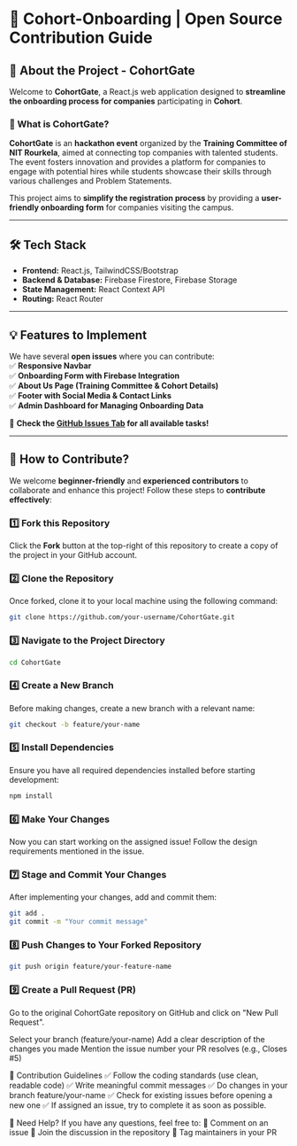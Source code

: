 # 🚀 Cohort-Onboarding | Open Source Contribution Guide  

## 🎯 About the Project - CohortGate 
Welcome to **CohortGate**, a React.js web application designed to **streamline the onboarding process for companies** participating in **Cohort**.

### 🌟 What is CohortGate?  
**CohortGate** is an **hackathon event** organized by the **Training Committee of NIT Rourkela**, aimed at connecting top companies with talented students. The event fosters innovation and provides a platform for companies to engage with potential hires while students showcase their skills through various challenges and Problem Statements.

This project aims to **simplify the registration process** by providing a **user-friendly onboarding form** for companies visiting the campus.

---

## 🛠 Tech Stack  
- **Frontend:** React.js, TailwindCSS/Bootstrap  
- **Backend & Database:** Firebase Firestore, Firebase Storage  
- **State Management:** React Context API  
- **Routing:** React Router  

---

## 💡 Features to Implement  
We have several **open issues** where you can contribute:  
✅ **Responsive Navbar**  
✅ **Onboarding Form with Firebase Integration**  
✅ **About Us Page (Training Committee & Cohort Details)**  
✅ **Footer with Social Media & Contact Links**  
✅ **Admin Dashboard for Managing Onboarding Data**  

🔎 **Check the [GitHub Issues Tab](https://github.com/Training-Committee-NIT-Rourkela/CohortGate/issues) for all available tasks!**  

---

## 🚀 How to Contribute?  
We welcome **beginner-friendly** and **experienced contributors** to collaborate and enhance this project! Follow these steps to **contribute effectively**:

### 1️⃣ Fork this Repository  
Click the **Fork** button at the top-right of this repository to create a copy of the project in your GitHub account.

### 2️⃣ Clone the Repository  
Once forked, clone it to your local machine using the following command:

```bash
git clone https://github.com/your-username/CohortGate.git
```

### 3️⃣ Navigate to the Project Directory

```bash
cd CohortGate
```

### 4️⃣ Create a New Branch
Before making changes, create a new branch with a relevant name:

```bash
git checkout -b feature/your-name
```

### 5️⃣ Install Dependencies
Ensure you have all required dependencies installed before starting development:

```bash
npm install
```

### 6️⃣ Make Your Changes
Now you can start working on the assigned issue! Follow the design requirements mentioned in the issue.

### 7️⃣ Stage and Commit Your Changes
After implementing your changes, add and commit them:

```bash
git add .
git commit -m "Your commit message"
```

### 8️⃣ Push Changes to Your Forked Repository

```bash
git push origin feature/your-feature-name
```

### 9️⃣ Create a Pull Request (PR)
Go to the original CohortGate repository on GitHub and click on "New Pull Request".

Select your branch (feature/your-name)
Add a clear description of the changes you made
Mention the issue number your PR resolves (e.g., Closes #5)

🛑 Contribution Guidelines
✅ Follow the coding standards (use clean, readable code)
✅ Write meaningful commit messages
✅ Do changes in your branch feature/your-name
✅ Check for existing issues before opening a new one
✅ If assigned an issue, try to complete it as soon as possible.

💬 Need Help?
If you have any questions, feel free to:
📌 Comment on an issue
📌 Join the discussion in the repository
📌 Tag maintainers in your PR
